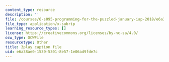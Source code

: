 ```yaml
---
content_type: resource
description: ''
file: /courses/6-s095-programming-for-the-puzzled-january-iap-2018/e6a38ae0153953018e571e06ad9fde7c_9TtLlVBjvR0.vtt
file_type: application/x-subrip
learning_resource_types: []
license: https://creativecommons.org/licenses/by-nc-sa/4.0/
ocw_type: OCWFile
resourcetype: Other
title: 3play caption file
uid: e6a38ae0-1539-5301-8e57-1e06ad9fde7c
---
```

